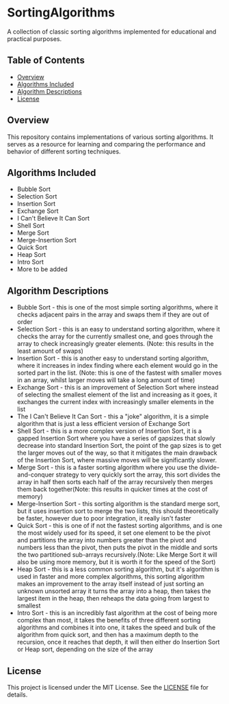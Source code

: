 # SortingAlgorithms

A collection of classic sorting algorithms implemented for educational and practical purposes.

## Table of Contents

- [Overview](#overview)
- [Algorithms Included](#algorithms-included)
- [Algorithm Descriptions](#algorithm-descriptions)
- [License](#license)

## Overview

This repository contains implementations of various sorting algorithms. It serves as a resource for learning and comparing the performance and behavior of different sorting techniques.

## Algorithms Included

- Bubble Sort
- Selection Sort
- Insertion Sort
- Exchange Sort
- I Can't Believe It Can Sort
- Shell Sort
- Merge Sort
- Merge-Insertion Sort
- Quick Sort
- Heap Sort
- Intro Sort
- More to be added

## Algorithm Descriptions
- Bubble Sort - this is one of the most simple sorting algorithms, where it checks adjacent pairs in the array and swaps them if they are out of order
- Selection Sort - this is an easy to understand sorting algorithm, where it checks the array for the currently smallest one, and goes through the array to check increasingly greater elements. (Note: this results in the least amount of swaps)
- Insertion Sort - this is another easy to understand sorting algorithm, where it increases in index finding where each element would go in the sorted part in the list. (Note: this is one of the fastest with smaller moves in an array, whilst larger moves will take a long amount of time)
- Exchange Sort - this is an improvement of Selection Sort where instead of selecting the smallest element of the list and increasing as it goes, it exchanges the current index with increasingly smaller elements in the list
- The I Can't Believe It Can Sort - this a "joke" algorithm, it is a simple algorithm that is just a less efficient version of Exchange Sort
- Shell Sort - this is a more complex version of Insertion Sort, it is a gapped Insertion Sort where you have a series of gapsizes that slowly decrease into standard Insertion Sort, the point of the gap sizes is to get the larger moves out of the way, so that it mitigates the main drawback of the Insertion Sort, where massive moves will be significantly slower.
- Merge Sort - this is a faster sorting algorithm where you use the divide-and-conquer strategy to very quickly sort the array, this sort divides the array in half then sorts each half of the array recursively then merges them back together(Note: this results in quicker times at the cost of memory)
- Merge-Insertion Sort - this sorting algorithm is the standard merge sort, but it uses insertion sort to merge the two lists, this should theoretically be faster, however due to poor integration, it really isn't faster
- Quick Sort - this is one of if not the fastest sorting algorithms, and is one the most widely used for its speed, it set one element to be the pivot and partitions the array into numbers greater than the pivot and numbers less than the pivot, then puts the pivot in the middle and sorts the two partitioned sub-arrays recursively.(Note: Like Merge Sort it will also be using more memory, but it is worth it for the speed of the Sort)
- Heap Sort - this is a less common sorting algorithm, but it's algorithm is used in faster and more complex algorithms, this sorting algorithm makes an improvement to the array itself instead of just sorting an unknown unsorted array it turns the array into a heap, then takes the largest item in the heap, then reheaps the data going from largest to smallest
- Intro Sort - this is an incredibly fast algorithm at the cost of being more complex than most, it takes the benefits of three different sorting algorithms and combines it into one, it takes the speed and bulk of the algorithm from quick sort, and then has a maximum depth to the recursion, once it reaches that depth, it will then either do Insertion Sort or Heap sort, depending on the size of the array
## License

This project is licensed under the MIT License. See the [LICENSE](LICENSE) file for details.

